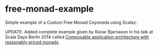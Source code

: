 free-monad-example
==================

Simple example of a Custom Free Monad Coyoneda using Scalaz.

UPDATE: Added complete example given by Rúnar Bjarnason in his talk at Scala Days Berlin 2014 called [Composable application architecture with reasonably priced monads](https://www.parleys.com/tutorial/composable-application-architecture-reasonably-priced-monads).